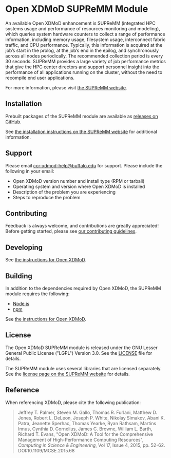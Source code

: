 # Open XDMoD SUPReMM Module

An available Open XDMoD enhancement is SUPReMM (integrated HPC systems usage and
performance of resources monitoring and modeling), which queries system hardware
counters to collect a range of performance information, including memory usage,
filesystem usage, interconnect fabric traffic, and CPU performance. Typically,
this information is acquired at the job’s start in the prolog, at the job’s end
in the epilog, and synchronously across all nodes periodically. The recommended
collection period is every 30 seconds. SUPReMM provides a large variety of job
performance metrics that give the HPC center directors and support personnel
insight into the performance of all applications running on the cluster, without
the need to recompile end user applications.

For more information, please visit
[the SUPReMM website](http://supremm.xdmod.org/supremm-overview.html).

## Installation

Prebuilt packages of the SUPReMM module are available as
[releases on GitHub](https://github.com/ubccr/xdmod-supremm/releases).

See [the installation instructions on the SUPReMM website](http://supremm.xdmod.org/supremm-install-overview.html)
for additional information.

## Support

Please email ccr-xdmod-help@buffalo.edu for support. Please
include the following in your email:

  - Open XDMoD version number and install type (RPM or tarball)
  - Operating system and version where Open XDMoD is installed
  - Description of the problem you are experiencing
  - Steps to reproduce the problem

## Contributing

Feedback is always welcome, and contributions are greatly appreciated!
Before getting started, please see
[our contributing guidelines](.github/CONTRIBUTING.md).

## Developing

See [the instructions for Open XDMoD](https://github.com/ubccr/xdmod#developing).

## Building

In addition to the dependencies required by Open XDMoD, the SUPReMM module
requires the following:

  - [Node.js](https://nodejs.org)
  - [npm](https://www.npmjs.com/)

See [the instructions for Open XDMoD](https://github.com/ubccr/xdmod#building).

## License

The Open XDMoD SUPReMM module is released under the GNU
Lesser General Public License ("LGPL") Version 3.0.  See the [LICENSE](LICENSE)
file for details.

The SUPReMM module uses several libraries that are licensed separately. See the
[license page on the SUPReMM website](http://supremm.xdmod.org/supremm-notices.html)
for details.

## Reference

When referencing XDMoD, please cite the following publication:

> Jeffrey T. Palmer, Steven M. Gallo, Thomas R. Furlani, Matthew D. Jones, Robert L. DeLeon, Joseph P. White, Nikolay Simakov, Abani K. Patra, Jeanette Sperhac, Thomas Yearke, Ryan Rathsam, Martins Innus, Cynthia D. Cornelius, James C. Browne, William L. Barth, Richard T. Evans, "Open XDMoD: A Tool for the Comprehensive Management of High-Performance Computing Resources", *Computing in Science & Engineering*, Vol 17, Issue 4, 2015, pp. 52-62. DOI:10.1109/MCSE.2015.68